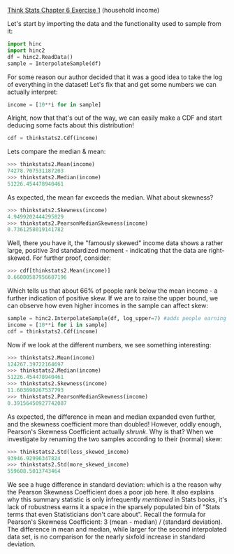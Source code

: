 [Think Stats Chapter 6 Exercise 1](http://greenteapress.com/thinkstats2/html/thinkstats2007.html#toc60) (household income)

Let's start by importing the data and the functionality used to sample from it:

```python
import hinc
import hinc2
df = hinc2.ReadData()
sample = InterpolateSample(df)
```
For some reason our author decided that it was a good idea to take the log of everything in the dataset! Let's fix that and get some numbers we can actually interpret:
```python
income = [10**i for in sample]
```
Alright, now that that's out of the way, we can easily make a CDF and start deducing some facts about this distribution!
```python
cdf = thinkstats2.Cdf(income)
```
Lets compare the median & mean:
```python
>>> thinkstats2.Mean(income)
74278.707531187203
>>> thinkstats2.Median(income)
51226.454478940461
```
As expected, the mean far exceeds the median. What about skewness?
```python
>>> thinkstats2.Skewness(income)
4.9499202444295829
>>> thinkstats2.PearsonMedianSkewness(income)
0.7361258019141782
```
Well, there you have it, the "famously skewed" income data shows a rather large, positive 3rd standardized moment - indicating that the data are right-skewed. For further proof, consider:
```python
>>> cdf[thinkstats2.Mean(income)]
0.66000587956687196
```
Which tells us that about 66% of people rank below the mean income - a further indication of positive skew. If we are to raise the upper bound, we can observe how even higher incomes in the sample can affect skew:
```python
sample = hinc2.InterpolateSample(df, log_upper=7) #adds people earning up to $10 million per year to the sample
income = [10**i for i in sample]
cdf = thinkstats2.Cdf(income)
```
Now if we look at the different numbers, we see something interesting:
```python
>>> thinkstats2.Mean(income)
124267.39722164697
>>> thinkstats2.Median(income)
51226.454478940461
>>> thinkstats2.Skewness(income)
11.603690267537793
>>> thinkstats2.PearsonMedianSkewness(income)
0.39156450927742087
```
As expected, the difference in mean and median expanded even further, and the skewness coefficient more than doubled! However, oddly enough, Pearson's Skewness Coefficient actually *shrunk*. Why is that? When we investigate by renaming the two samples according to their (normal) skew:

```python
>>> thinkstats2.Std(less_skewed_income)
93946.92996347824
>>> thinkstats2.Std(more_skewed_income)
559608.5013743464
```
We see a huge difference in standard deviation: which is a the reason why the Pearson Skewness Coefficient does a poor job here. It also explains why this summary statistic is only infrequently *mentioned* in Stats books, it's lack of robustness earns it a space in the sparsely populated bin of "Stats terms that even Statisticians don't care about". Recall the formula for Pearson's Skewness Coefficient: 3 (mean - median) / (standard deviation). The difference in mean and median, while larger for the second interpolated data set, is no comparison for the nearly sixfold increase in standard deviation. 
